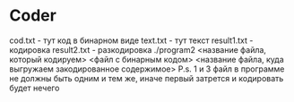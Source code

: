 # Coder
cod.txt - тут код в бинарном виде
text.txt - тут текст
result1.txt - кодировка 
result2.txt - разкодировка
./program2 <название файла, который кодируем> <файл с бинарным кодом> <название файла, куда выгружаем закодированное содержимое>
P.s. 1 и 3 файл в программе не должны быть одним и тем же, иначе первый затрется и кодировать будет нечего

